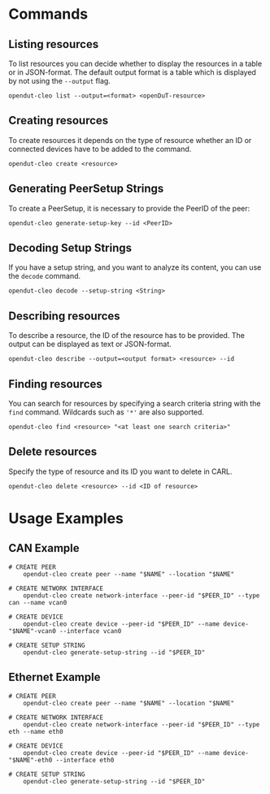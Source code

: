 # Commands

## Listing resources

To list resources you can decide whether to display the resources in a table or in JSON-format.
The default output format is a table which is displayed by not using the `--output` flag.

    opendut-cleo list --output=<format> <openDuT-resource>

## Creating resources

To create resources it depends on the type of resource whether an ID or connected devices have to be added to the command.

    opendut-cleo create <resource>

## Generating PeerSetup Strings

To create a PeerSetup, it is necessary to provide the PeerID of the peer:

    opendut-cleo generate-setup-key --id <PeerID>

## Decoding Setup Strings

If you have a setup string, and you want to analyze its content, you can use the `decode` command.  

    opendut-cleo decode --setup-string <String>

## Describing resources

To describe a resource, the ID of the resource has to be provided. The output can be displayed as text or JSON-format.

    opendut-cleo describe --output=<output format> <resource> --id 

## Finding resources

You can search for resources by specifying a search criteria string with the `find` command. Wildcards such as `'*'` are also supported.

    opendut-cleo find <resource> "<at least one search criteria>"

## Delete resources

Specify the type of resource and its ID you want to delete in CARL.

    opendut-cleo delete <resource> --id <ID of resource>

# Usage Examples
## CAN Example
    # CREATE PEER
        opendut-cleo create peer --name "$NAME" --location "$NAME"

	# CREATE NETWORK INTERFACE
	    opendut-cleo create network-interface --peer-id "$PEER_ID" --type can --name vcan0

	# CREATE DEVICE
	    opendut-cleo create device --peer-id "$PEER_ID" --name device-"$NAME"-vcan0 --interface vcan0 

	# CREATE SETUP STRING
	    opendut-cleo generate-setup-string --id "$PEER_ID"

## Ethernet Example
    # CREATE PEER
        opendut-cleo create peer --name "$NAME" --location "$NAME"

	# CREATE NETWORK INTERFACE
	    opendut-cleo create network-interface --peer-id "$PEER_ID" --type eth --name eth0

	# CREATE DEVICE
	    opendut-cleo create device --peer-id "$PEER_ID" --name device-"$NAME"-eth0 --interface eth0 

	# CREATE SETUP STRING
	    opendut-cleo generate-setup-string --id "$PEER_ID"
